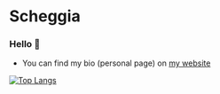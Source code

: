 # Scheggia
### Hello 👋
- You can find my bio (personal page) on [my website](https://scheggia.me/)

[![Top Langs](https://github-readme-stats.vercel.app/api/top-langs/?username=Scheggia0&langs_count=8)](https://github.com/Scheggia0/github-readme-stats)
